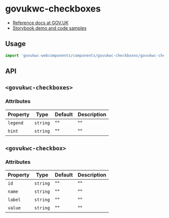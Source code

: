 # govukwc-checkboxes

- [Reference docs at GOV.UK](https://design-system.service.gov.uk/components/checkboxes/)
- [Storybook demo and code samples](http://tgreyuk.github.io/govuk-webcomponents/storybook/?path=/story/checkboxes/)

## Usage

```javascript
import 'govukwc-webcomponents/components/govukwc-checkboxes/govukwc-checkboxes';
```

## API

## `<govukwc-checkboxes>`

### Attributes

| Property  |  Type     | Default | Description |
|-----------|-----------|---------|-------------|
| `legend`|`string`|""|""
| `hint`|`string`|""|""| 

## `<govukwc-checkbox>`

### Attributes

| Property  |  Type     | Default | Description |
|-----------|-----------|---------|-------------|
| `id`|`string`|""|""
| `name`|`string`|""|""
| `label`|`string`|""|""
| `value`|`string`|""|""| 

